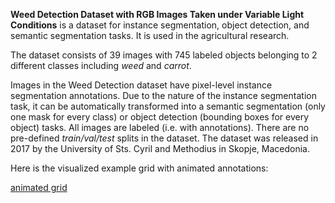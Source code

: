 **Weed Detection Dataset with RGB Images Taken under Variable Light Conditions** is a dataset for instance segmentation, object detection, and semantic segmentation tasks. It is used in the agricultural research. 

The dataset consists of 39 images with 745 labeled objects belonging to 2 different classes including *weed* and *carrot*.

Images in the Weed Detection dataset have pixel-level instance segmentation annotations. Due to the nature of the instance segmentation task, it can be automatically transformed into a semantic segmentation (only one mask for every class) or object detection (bounding boxes for every object) tasks. All images are labeled (i.e. with annotations). There are no pre-defined <i>train/val/test</i> splits in the dataset. The dataset was released in 2017 by the University of Sts. Cyril and Methodius in Skopje, Macedonia.

Here is the visualized example grid with animated annotations:

[animated grid](https://github.com/dataset-ninja/weed/raw/main/visualizations/horizontal_grid.webm)
